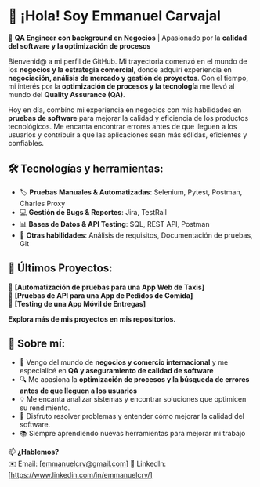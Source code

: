 # 👋 ¡Hola! Soy Emmanuel Carvajal  
📍 **QA Engineer con background en Negocios** | Apasionado por la **calidad del software y la optimización de procesos**  

Bienvenid@ a mi perfil de GitHub. Mi trayectoria comenzó en el mundo de los **negocios y la estrategia comercial**, donde adquirí experiencia en **negociación, análisis de mercado y gestión de proyectos**. Con el tiempo, mi interés por la **optimización de procesos y la tecnología** me llevó al mundo del **Quality Assurance (QA)**.  

Hoy en día, combino mi experiencia en negocios con mis habilidades en **pruebas de software** para mejorar la calidad y eficiencia de los productos tecnológicos. Me encanta encontrar errores antes de que lleguen a los usuarios y contribuir a que las aplicaciones sean más sólidas, eficientes y confiables.   

## 🛠 Tecnologías y herramientas:
- 🏷 **Pruebas Manuales & Automatizadas**: Selenium, Pytest, Postman, Charles Proxy  
- 💻 **Gestión de Bugs & Reportes**: Jira, TestRail  
- 📊 **Bases de Datos & API Testing**: SQL, REST API, Postman  
- 🚀 **Otras habilidades**: Análisis de requisitos, Documentación de pruebas, Git  

## 📌 Últimos Proyectos:
🔹 **[Automatización de pruebas para una App Web de Taxis]**  
🔹 **[Pruebas de API para una App de Pedidos de Comida]**  
🔹 **[Testing de una App Móvil de Entregas]** 

**Explora más de mis proyectos en mis repositorios.**

## 🚀 Sobre mí:
- 📌 Vengo del mundo de **negocios y comercio internacional** y me especialicé en **QA y aseguramiento de calidad de software**  
- 🔍 Me apasiona la **optimización de procesos y la búsqueda de errores antes de que lleguen a los usuarios**
- 💡 Me encanta analizar sistemas y encontrar soluciones que optimicen su rendimiento.  
- 🎯 Disfruto resolver problemas y entender cómo mejorar la calidad del software. 
- 📚 Siempre aprendiendo nuevas herramientas para mejorar mi trabajo  

📫 **¿Hablemos?**  
✉️ Email: [emmanuelcrv@gmail.com] 
💼 LinkedIn: [https://www.linkedin.com/in/emmanuelcrv/]

